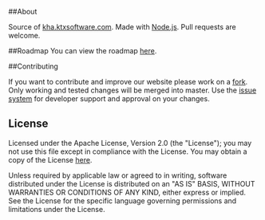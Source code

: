 ##About

Source of [kha.ktxsoftware.com](http://kha.ktxsoftware.com/). Made with [Node.js](http://https://nodejs.org//).
Pull requests are welcome.

##Roadmap
You can view the roadmap [here](https://trello.com/b/gkydhRsY/kha-website).

##Contributing

If you want to contribute and improve our website please work on a
[fork](https://github.com/opligr/kha.ktxsoftware.com/fork). Only working and tested changes will
be merged into master. Use the [issue system](https://github.com/opligr/kha.ktxsoftware.com/issues) for developer
support and approval on your changes.

## License

Licensed under the Apache License, Version 2.0 (the "License");
you may not use this file except in compliance with the License.
You may obtain a copy of the License [here](license.txt).

Unless required by applicable law or agreed to in writing, software
distributed under the License is distributed on an "AS IS" BASIS,
WITHOUT WARRANTIES OR CONDITIONS OF ANY KIND, either express or implied.
See the License for the specific language governing permissions and
limitations under the License.